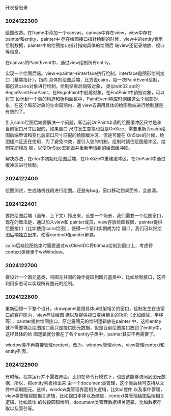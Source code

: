 开发备忘录

### 2024122300

绘图改造。在frame中添加一个canvas，canvas中存在view，view中存在painter和entity，painter中
存在绘图接口指针绘制的时候，view中的entity表示绘制数据，painter中的绘图接口指针指向具体的绘图后
端view还记录缩放、视口等信息。

在canvas的PaintEvent中，通过view绘制所有entity。

实现一个绘图后端。view->painter->interface执行绘制，interface是图形绘制接口（基类指针），指向
具体的绘图后端，比方说cairo，每一次PaintEvent绘制，都创建cairo对象进行绘制，绘制结束后销毁对象，
类似win32 api的BeginPaint/EndPaint，在BeginPaint中创建对象，在EndPaint中销毁对象，可以将其
设计到一个类的构造和析构函数中，PaintEvent响应时创建这么个局部对象，在这个局部对象的生命周期内，通
view去调用具体的绘图后端进行绘制就是有效的了。

引入cairo绘图后端要解决一个问题，即当前OnPaint申请的绘图缓冲区尺寸是和当前窗口尺寸匹配的，如果窗口
尺寸发生变换也就是OnSize，需要重新为cairo绘图后端申请和变化后窗口尺寸匹配的绘图缓冲区，但是可能在
OnSize的时候，绘图缓冲区还在使用，为了避免冲突，要引入锁的机制，绘制时锁住绘图缓冲区，绘制完即释放
锁，以便OnSize去销毁并重新申请新的绘图缓冲区。

解决办法，在ctor中初始化绘图后端，在OnSize中重建缓冲区，在OnPaint中通过缓冲区进行绘制。

### 2024122400
绘图测试，生成随机线段进行绘图。还是有bug，窗口移动到桌面外，会崩溃。

### 2024122401
要把绘图后端（画布、上下文）拎出来，设想一个场景，我们需要一个绘图窗口，现在的做法是，通过加入view和
painter成员，view存放绘图数据，painter提供绘图接口（比如使用cairo绘图），使得一个窗口实例成为绘
窗口。我们可以把绘图后端独立出来，使得context和painter解耦。

cairo后端绘图结束时需要通过wxClientDC将bitmap绘制到窗口上，考虑将context类继承于wxWindow。

### 2024122700
要设计一个图元基类，将图元共同的操作提取到图元基类中，比如绘制接口，这样利用多态可以实现所有图元的绘制。

### 2024122800
重新回顾一下整个设计。drawpanel是跟具体ui框架相关的窗口，绘制发生在该窗口的客户区内，view存放绘图
据以及提供视口变换相关的功能（比如缩放、平移等），painter提供绘图接口，原定将图元的绘制逻辑放在painter
中，这样entity就不需要耦合绘图接口而只是提供图元数据，但是目前绘图接口放到了entity中，这样具体的绘
图逻辑就分散在了各个entity子类中，painter其实不再需要了。

window类不再直接管理context，改为，window管理view，view管理context和entity列表。

### 2024122900
有时候，程序运行并不需要界面，比如在命令行模式下，也应该能够访问到图元数据，所以，把entity列表拎出来
由一个document类管理，这个类后续可支持从文件中读取图元。这样，window类管理界面相关逻辑，比如ui控件
以及事件管理，view类管理视图相关逻辑，比如视口平移以及缩放，context类管理绘图后端相关逻辑，比如具体
的线段圆弧绘制，document类管理数据相关逻辑，比如数据存取以及索引等。
